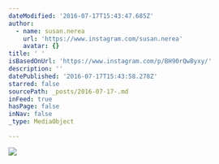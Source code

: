 ```yaml
---
dateModified: '2016-07-17T15:43:47.685Z'
author:
  - name: susan.nerea
    url: 'https://www.instagram.com/susan.nerea'
    avatar: {}
title: ' '
isBasedOnUrl: 'https://www.instagram.com/p/BH90rQwByxy/'
description: ''
datePublished: '2016-07-17T15:43:58.278Z'
starred: false
sourcePath: _posts/2016-07-17-.md
inFeed: true
hasPage: false
inNav: false
_type: MediaObject

---
```

![ ](https://scontent.cdninstagram.com/t51.2885-15/s640x640/sh0.08/e35/13744167_285066628527652_1322018689_n.jpg?ig_cache_key=MTI5NjQyMzkzOTA5NDI5MzYxOA%3D%3D.2)